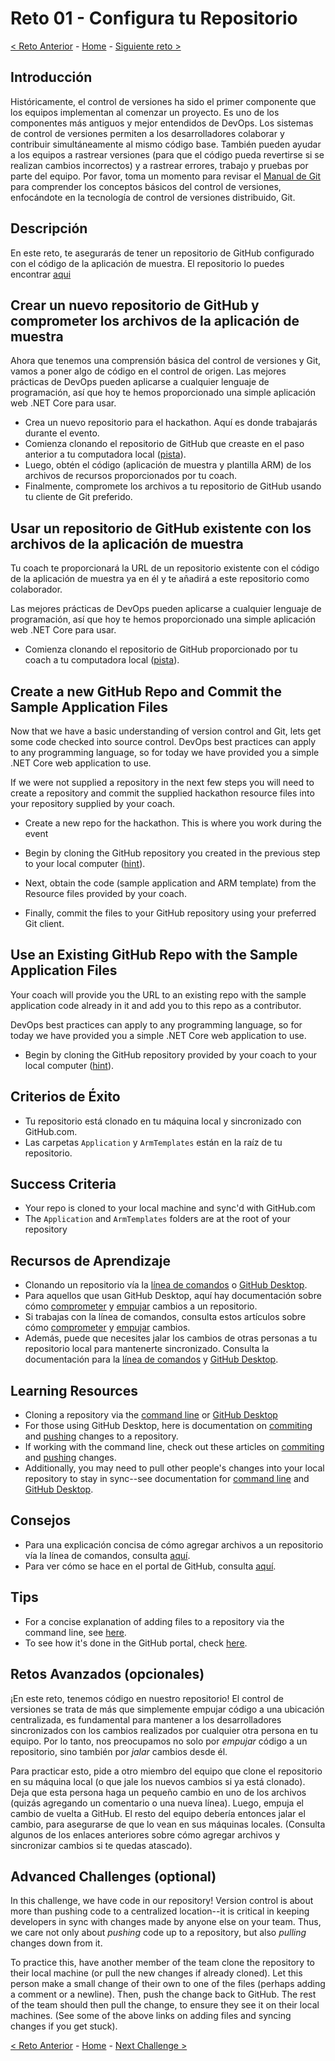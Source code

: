 # Reto 01 - Configura tu Repositorio

[<  Reto Anterior](Challenge-00.md) - [Home](../README.md) - [Siguiente reto >](Challenge-02.md)

## Introducción

Históricamente, el control de versiones ha sido el primer componente que los equipos implementan al comenzar un proyecto. Es uno de los componentes más antiguos y mejor entendidos de DevOps. Los sistemas de control de versiones permiten a los desarrolladores colaborar y contribuir simultáneamente al mismo código base. También pueden ayudar a los equipos a rastrear versiones (para que el código pueda revertirse si se realizan cambios incorrectos) y a rastrear errores, trabajo y pruebas por parte del equipo. Por favor, toma un momento para revisar el [Manual de Git](https://docs.github.com/es/get-started/using-git/about-git/) para comprender los conceptos básicos del control de versiones, enfocándote en la tecnología de control de versiones distribuido, Git.

## Descripción

En este reto, te asegurarás de tener un repositorio de GitHub configurado con el código de la aplicación de muestra. El repositorio lo puedes encontrar [aqui]() 

## Crear un nuevo repositorio de GitHub y comprometer los archivos de la aplicación de muestra

Ahora que tenemos una comprensión básica del control de versiones y Git, vamos a poner algo de código en el control de origen. Las mejores prácticas de DevOps pueden aplicarse a cualquier lenguaje de programación, así que hoy te hemos proporcionado una simple aplicación web .NET Core para usar.



- Crea un nuevo repositorio para el hackathon. Aquí es donde trabajarás durante el evento.
- Comienza clonando el repositorio de GitHub que creaste en el paso anterior a tu computadora local ([pista](https://help.github.com/es/articles/cloning-a-repository)).
- Luego, obtén el código (aplicación de muestra y plantilla ARM) de los archivos de recursos proporcionados por tu coach.
- Finalmente, compromete los archivos a tu repositorio de GitHub usando tu cliente de Git preferido.

## Usar un repositorio de GitHub existente con los archivos de la aplicación de muestra

Tu coach te proporcionará la URL de un repositorio existente con el código de la aplicación de muestra ya en él y te añadirá a este repositorio como colaborador.

Las mejores prácticas de DevOps pueden aplicarse a cualquier lenguaje de programación, así que hoy te hemos proporcionado una simple aplicación web .NET Core para usar.

- Comienza clonando el repositorio de GitHub proporcionado por tu coach a tu computadora local ([pista](https://help.github.com/en/articles/cloning-a-repository)).


## Create a new GitHub Repo and Commit the Sample Application Files

Now that we have a basic understanding of version control and Git, lets get some code checked into source control. DevOps best practices can apply to any programming language, so for today we have provided you a simple .NET Core web application to use.

If we were not supplied a repository in the next few steps you will need to create a repository and commit the supplied hackathon resource files into your repository supplied by your coach.

- Create a new repo for the hackathon. This is where you work during the event

- Begin by cloning the GitHub repository you created in the previous step to your local computer ([hint](https://help.github.com/en/articles/cloning-a-repository)).

- Next, obtain the code (sample application and ARM template) from the Resource files provided by your coach.

- Finally, commit the files to your GitHub repository using your preferred Git client.



## Use an Existing GitHub Repo with the Sample Application Files

Your coach will provide you the URL to an existing repo with the sample application code already in it and add you to this repo as a contributor.

DevOps best practices can apply to any programming language, so for today we have provided you a simple .NET Core web application to use.

- Begin by cloning the GitHub repository provided by your coach to your local computer ([hint](https://help.github.com/en/articles/cloning-a-repository)).

## Criterios de Éxito

- Tu repositorio está clonado en tu máquina local y sincronizado con GitHub.com.
- Las carpetas `Application` y `ArmTemplates` están en la raíz de tu repositorio.


## Success Criteria

- Your repo is cloned to your local machine and sync'd with GitHub.com
- The `Application` and `ArmTemplates` folders are at the root of your repository

## Recursos de Aprendizaje

- Clonando un repositorio vía la [línea de comandos](https://docs.github.com/en/github/creating-cloning-and-archiving-repositories/cloning-a-repository) o [GitHub Desktop](https://docs.github.com/en/desktop/contributing-and-collaborating-using-github-desktop/cloning-a-repository-from-github-to-github-desktop).
- Para aquellos que usan GitHub Desktop, aquí hay documentación sobre cómo [comprometer](https://docs.github.com/en/desktop/contributing-and-collaborating-using-github-desktop/committing-and-reviewing-changes-to-your-project) y [empujar](https://docs.github.com/en/desktop/contributing-and-collaborating-using-github-desktop/pushing-changes-to-github) cambios a un repositorio.
- Si trabajas con la línea de comandos, consulta estos artículos sobre cómo [comprometer](https://docs.github.com/en/github/committing-changes-to-your-project/creating-and-editing-commits) y [empujar](https://docs.github.com/en/github/using-git/pushing-commits-to-a-remote-repository) cambios.
- Además, puede que necesites jalar los cambios de otras personas a tu repositorio local para mantenerte sincronizado. Consulta la documentación para la [línea de comandos](https://docs.github.com/en/github/using-git/getting-changes-from-a-remote-repository) y [GitHub Desktop](https://docs.github.com/en/desktop/contributing-and-collaborating-using-github-desktop/keeping-your-local-repository-in-sync-with-github).

## Learning Resources

- Cloning a repository via the [command line](https://docs.github.com/en/github/creating-cloning-and-archiving-repositories/cloning-a-repository) or [GitHub Desktop](https://docs.github.com/en/desktop/contributing-and-collaborating-using-github-desktop/cloning-a-repository-from-github-to-github-desktop)
- For those using GitHub Desktop, here is documentation on [commiting](https://docs.github.com/en/desktop/contributing-and-collaborating-using-github-desktop/committing-and-reviewing-changes-to-your-project) and [pushing](https://docs.github.com/en/desktop/contributing-and-collaborating-using-github-desktop/pushing-changes-to-github) changes to a repository.
- If working with the command line, check out these articles on [commiting](https://docs.github.com/en/github/committing-changes-to-your-project/creating-and-editing-commits) and [pushing](https://docs.github.com/en/github/using-git/pushing-commits-to-a-remote-repository) changes.
- Additionally, you may need to pull other people's changes into your local repository to stay in sync--see documentation for [command line](https://docs.github.com/en/github/using-git/getting-changes-from-a-remote-repository) and [GitHub Desktop](https://docs.github.com/en/desktop/contributing-and-collaborating-using-github-desktop/keeping-your-local-repository-in-sync-with-github).

## Consejos

- Para una explicación concisa de cómo agregar archivos a un repositorio vía la línea de comandos, consulta [aquí](https://docs.github.com/en/github/managing-files-in-a-repository/adding-a-file-to-a-repository-using-the-command-line).
- Para ver cómo se hace en el portal de GitHub, consulta [aquí](https://docs.github.com/en/github/managing-files-in-a-repository/managing-files-on-github).



## Tips

- For a concise explanation of adding files to a repository via the command line, see [here](https://docs.github.com/en/github/managing-files-in-a-repository/adding-a-file-to-a-repository-using-the-command-line). 
- To see how it's done in the GitHub portal, check [here](https://docs.github.com/en/github/managing-files-in-a-repository/managing-files-on-github). 

## Retos Avanzados (opcionales)

¡En este reto, tenemos código en nuestro repositorio! El control de versiones se trata de más que simplemente empujar código a una ubicación centralizada, es fundamental para mantener a los desarrolladores sincronizados con los cambios realizados por cualquier otra persona en tu equipo. Por lo tanto, nos preocupamos no solo por *empujar* código a un repositorio, sino también por *jalar* cambios desde él.

Para practicar esto, pide a otro miembro del equipo que clone el repositorio en su máquina local (o que jale los nuevos cambios si ya está clonado). Deja que esta persona haga un pequeño cambio en uno de los archivos (quizás agregando un comentario o una nueva línea). Luego, empuja el cambio de vuelta a GitHub. El resto del equipo debería entonces jalar el cambio, para asegurarse de que lo vean en sus máquinas locales. (Consulta algunos de los enlaces anteriores sobre cómo agregar archivos y sincronizar cambios si te quedas atascado).

## Advanced Challenges (optional)

In this challenge, we have code in our repository! Version control is about more than pushing code to a centralized location--it is critical in keeping developers in sync with changes made by anyone else on your team. Thus, we care not only about *pushing* code up to a repository, but also *pulling* changes down from it. 

To practice this, have another member of the team clone the repository to their local machine (or pull the new changes if already cloned). Let this person make a small change of their own to one of the files (perhaps adding a comment or a newline). Then, push the change back to GitHub. The rest of the team should then pull the change, to ensure they see it on their local machines. (See some of the above links on adding files and syncing changes if you get stuck). 

[<  Reto Anterior](Challenge-00.md) - [Home](../README.md) - [Next Challenge >](Challenge-02.md)
